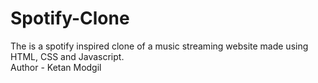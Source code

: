 # Spotify-Clone
The is a spotify inspired clone of a music streaming website made using HTML, CSS and Javascript.
<br>
Author - Ketan Modgil
